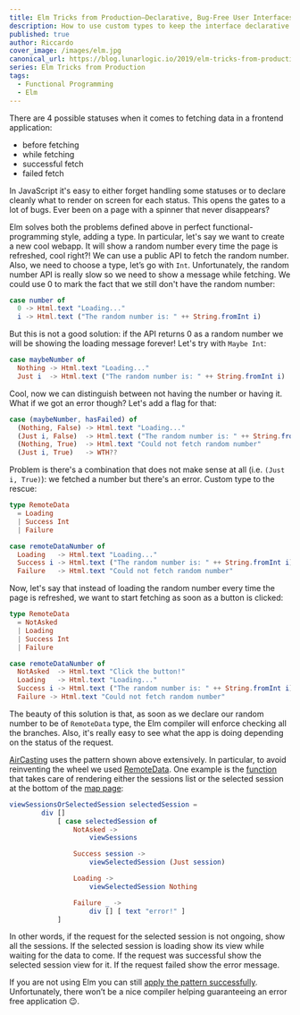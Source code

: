 ```yaml
---
title: Elm Tricks from Production–Declarative, Bug-Free User Interfaces with Custom Types
description: How to use custom types to keep the interface declarative and avoid bugs.
published: true
author: Riccardo
cover_image: /images/elm.jpg
canonical_url: https://blog.lunarlogic.io/2019/elm-tricks-from-production-custom-types/
series: Elm Tricks from Production
tags:
  - Functional Programming
  - Elm
---
```


There are 4 possible statuses when it comes to fetching data in a frontend application:

- before fetching
- while fetching
- successful fetch
- failed fetch

In JavaScript it's easy to either forget handling some statuses or to declare cleanly what to render on screen for each status. This opens the gates to a lot of bugs. Ever been on a page with a spinner that never disappears?

Elm solves both the problems defined above in perfect functional-programming style, adding a type. In particular, let's say we want to create a new cool webapp. It will show a random number every time the page is refreshed, cool right?! We can use a public API to fetch the random number. Also, we need to choose a type, let’s go with `Int`. Unfortunately, the random number API is really slow so we need to show a message while fetching. We could use 0 to mark the fact that we still don't have the random number:

```elm
case number of
  0 -> Html.text "Loading..."
  i -> Html.text ("The random number is: " ++ String.fromInt i)
```

But this is not a good solution: if the API returns 0 as a random number we will be showing the loading message forever! Let's try with `Maybe Int`:

```elm
case maybeNumber of
  Nothing -> Html.text "Loading..."
  Just i  -> Html.text ("The random number is: " ++ String.fromInt i)
```

Cool, now we can distinguish between not having the number or having it. What if we got an error though? Let's add a flag for that:

```elm
case (maybeNumber, hasFailed) of
  (Nothing, False) -> Html.text "Loading..."
  (Just i, False)  -> Html.text ("The random number is: " ++ String.fromInt i) 
  (Nothing, True)  -> Html.text "Could not fetch random number" 
  (Just i, True)   -> WTH??
```

Problem is there's a combination that does not make sense at all (i.e. `(Just i, True)`): we fetched a number but there's an error. Custom type to the rescue:

```elm
type RemoteData
  = Loading
  | Success Int
  | Failure

case remoteDataNumber of
  Loading   -> Html.text "Loading..."
  Success i -> Html.text ("The random number is: " ++ String.fromInt i) 
  Failure   -> Html.text "Could not fetch random number"
```

Now, let's say that instead of loading the random number every time the page is refreshed, we want to start fetching as soon as a button is clicked:

```elm
type RemoteData
  = NotAsked
  | Loading
  | Success Int
  | Failure

case remoteDataNumber of
  NotAsked  -> Html.text "Click the button!"
  Loading   -> Html.text "Loading..."
  Success i -> Html.text ("The random number is: " ++ String.fromInt i) 
  Failure -> Html.text "Could not fetch random number"
```

The beauty of this solution is that, as soon as we declare our random number to be of `RemoteData` type, the Elm compiler will enforce checking all the branches. Also, it's really easy to see what the app is doing depending on the status of the request. 
 
[AirCasting](http://aircasting.org/) uses the pattern shown above extensively. In particular, to avoid reinventing the wheel we used [RemoteData](https://package.elm-lang.org/packages/krisajenkins/remotedata/latest/RemoteData). One example is the [function](https://github.com/HabitatMap/AirCasting/blob/5d87477dc26525d9049bdcb1681e82021c6b28a9/app/javascript/elm/src/Main.elm#L1114) that takes care of rendering either the sessions list or the selected session at the bottom of the [map page](http://aircasting.org/mobile_map):

```elm
viewSessionsOrSelectedSession selectedSession =
        div []
            [ case selectedSession of
                NotAsked ->
                    viewSessions

                Success session ->
                    viewSelectedSession (Just session)

                Loading ->
                    viewSelectedSession Nothing

                Failure _ ->
                    div [] [ text "error!" ]
            ]
```

In other words, if the request for the selected session is not ongoing, show all the sessions. If the selected session is loading show its view while waiting for the data to come. If the request was successful show the selected session view for it. If the request failed show the error message.

If you are not using Elm you can still [apply the pattern successfully](https://www.youtube.com/watch?v=TjxicgU0rQQ). Unfortunately, there won’t be a nice compiler helping guaranteeing an error free application 😉.
